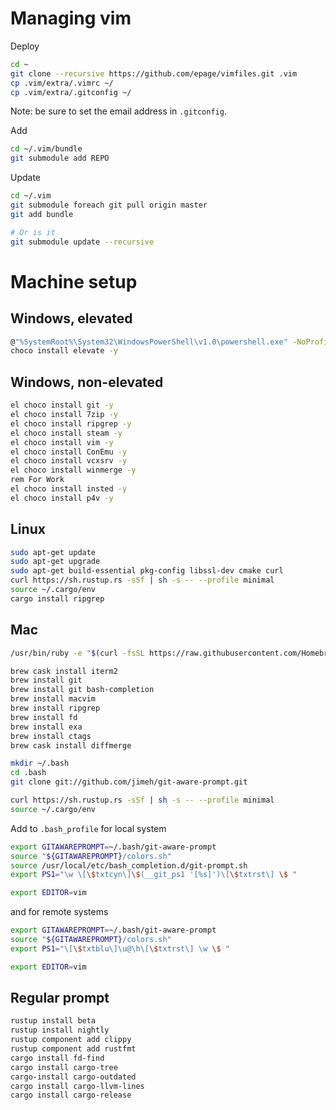 # Managing vim

Deploy
```bash
cd ~
git clone --recursive https://github.com/epage/vimfiles.git .vim
cp .vim/extra/.vimrc ~/
cp .vim/extra/.gitconfig ~/
```
Note: be sure to set the email address in `.gitconfig`.

Add
```bash
cd ~/.vim/bundle
git submodule add REPO
```

Update
```bash
cd ~/.vim
git submodule foreach git pull origin master
git add bundle

# Or is it
git submodule update --recursive
```

# Machine setup

## Windows, elevated

```bash
@"%SystemRoot%\System32\WindowsPowerShell\v1.0\powershell.exe" -NoProfile -InputFormat None -ExecutionPolicy Bypass -Command "iex ((New-Object System.Net.WebClient).DownloadString('https://chocolatey.org/install.ps1'))" && SET "PATH=%PATH%;%ALLUSERSPROFILE%\chocolatey\bin"
choco install elevate -y
```

## Windows, non-elevated

```bash
el choco install git -y
el choco install 7zip -y
el choco install ripgrep -y
el choco install steam -y
el choco install vim -y
el choco install ConEmu -y
el choco install vcxsrv -y
el choco install winmerge -y
rem For Work
el choco install insted -y
el choco install p4v -y
```

## Linux

```bash
sudo apt-get update
sudo apt-get upgrade
sudo apt-get build-essential pkg-config libssl-dev cmake curl
curl https://sh.rustup.rs -sSf | sh -s -- --profile minimal
source ~/.cargo/env
cargo install ripgrep
```

## Mac

```bash
/usr/bin/ruby -e "$(curl -fsSL https://raw.githubusercontent.com/Homebrew/install/master/install)"

brew cask install iterm2
brew install git
brew install git bash-completion
brew install macvim
brew install ripgrep
brew install fd
brew install exa
brew install ctags
brew cask install diffmerge

mkdir ~/.bash
cd .bash
git clone git://github.com/jimeh/git-aware-prompt.git

curl https://sh.rustup.rs -sSf | sh -s -- --profile minimal
source ~/.cargo/env
```

Add to `.bash_profile` for local system

```bash
export GITAWAREPROMPT=~/.bash/git-aware-prompt
source "${GITAWAREPROMPT}/colors.sh"
source /usr/local/etc/bash_completion.d/git-prompt.sh
export PS1="\w \[\$txtcyn\]\$(__git_ps1 '[%s]')\[\$txtrst\] \$ "

export EDITOR=vim
```

and for remote systems

```bash
export GITAWAREPROMPT=~/.bash/git-aware-prompt
source "${GITAWAREPROMPT}/colors.sh"
export PS1="\[\$txtblu\]\u@\h\[\$txtrst\] \w \$ "

export EDITOR=vim
```

## Regular prompt

```bash
rustup install beta
rustup install nightly
rustup component add clippy
rustup component add rustfmt
cargo install fd-find
cargo install cargo-tree
cargo-install cargo-outdated
cargo install cargo-llvm-lines
cargo install cargo-release
```

